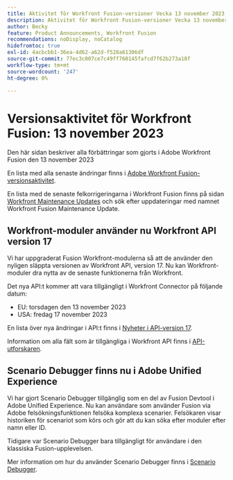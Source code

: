 ```yaml
---
title: Aktivitet för Workfront Fusion-versioner Vecka 13 november 2023
description: Aktivitet för Workfront Fusion-versioner Vecka 13 november 2023
author: Becky
feature: Product Announcements, Workfront Fusion
recommendations: noDisplay, noCatalog
hidefromtoc: true
exl-id: 4acbcbb1-36ea-4d62-a62d-f528a61306df
source-git-commit: 77ec3c007ce7c49ff760145fafcd7f62b273a18f
workflow-type: tm+mt
source-wordcount: '247'
ht-degree: 0%

---
```


# Versionsaktivitet för Workfront Fusion: 13 november 2023

Den här sidan beskriver alla förbättringar som gjorts i Adobe Workfront Fusion den 13 november 2023

En lista med alla senaste ändringar finns i [Adobe Workfront Fusion-versionsaktivitet](/help/workfront-fusion/fusion-product-releases/fusion-release-activity.md).

En lista med de senaste felkorrigeringarna i Workfront Fusion finns på sidan [Workfront Maintenance Updates](https://experienceleague.adobe.com/docs/workfront-known-issues/releases/current-updates.html) och sök efter uppdateringar med namnet Workfront Fusion Maintenance Update.

## Workfront-moduler använder nu Workfront API version 17

Vi har uppgraderat Fusion Workfront-modulerna så att de använder den nyligen släppta versionen av Workfront API, version 17. Nu kan Workfront-moduler dra nytta av de senaste funktionerna från Workfront.

Det nya API:t kommer att vara tillgängligt i Workfront Connector på följande datum:

* EU: torsdagen den 13 november 2023
* USA: fredag 17 november 2023

En lista över nya ändringar i API:t finns i [Nyheter i API-version 17](https://experienceleague.adobe.com/en/docs/workfront/using/adobe-workfront-api/api-notes/new-api-version-17).

Information om alla fält som är tillgängliga i Workfront API finns i [API-utforskaren](https://developer.adobe.com/workfront/api-explorer).

## Scenario Debugger finns nu i Adobe Unified Experience

Vi har gjort Scenario Debugger tillgänglig som en del av Fusion Devtool i Adobe Unified Experience. Nu kan användare som använder Fusion via Adobe felsökningsfunktionen felsöka komplexa scenarier. Felsökaren visar historiken för scenariot som körs och gör att du kan söka efter moduler efter namn eller ID.

Tidigare var Scenario Debugger bara tillgängligt för användare i den klassiska Fusion-upplevelsen.

Mer information om hur du använder Scenario Debugger finns i [Scenario Debugger](/help/workfront-fusion/manage-scenarios/debug-a-scenario.md#scenario-debugger).
